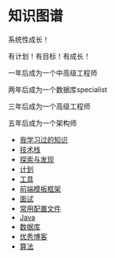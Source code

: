 # 知识图谱

系统性成长！

有计划！有目标！有成长！

一年后成为一个中高级工程师

两年后成为一个数据库specialist

三年后成为一个高级工程师

五年后成为一个架构师

* [我学习过的知识](STUDY.md)
* [技术栈](ARCHITECTURE.md)
* [探索与发现](EXPLORE.md)
* [计划](PLAN.md)
* [工具](TOOL.md)
* [前端模板框架](ADMIN.md)
* [面试](INTERVIEW.md)
* [常用配置文件](./normal/README.md)
* [Java](./JAVA.md)
* [数据库](./SQL.md)
* [优秀博客](./AWESOMEBLOG.md)
* [算法](./ALGORITHM.md)
